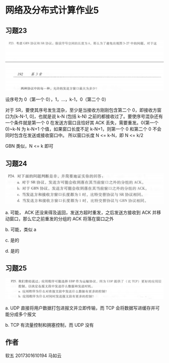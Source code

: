 # 网络及分布式计算作业5


## 习题23


![avatar](./Resource/P23.png)

设序号为 0（第一个 0），1，…，k-1，0（第二个 0）

对于 SR，要使其序号发生混杂，至少是当接收方刚刚包含第二个 0，即接收方窗口为[k-N-1, 0]，也就是说 k-N (包括 k-N) 之前的都接收过了。要使序号混杂还有一个条件就是第一个 0 在发送方窗口且恰好其 ACK 丢失，需要重发。0(第一个0)~k-N 为 k-N+1 个值，如果窗口长度不足 k-N+1，则第一个 0 和第二个 0 不会同时包含在发送或接收窗口中。
所以窗口长度 N <= k-N，即 N <= k/2

GBN 类似，N <= k 即可


## 习题24


![avatar](./Resource/P24.png)

a.
可能， ACK 还没来得及返回，发送方超时重发，之后发送方接收到 ACK 并移动窗口，那么它之前重发的分组的 ACK 将落在窗口之外

b.
可能，类似 a

c.
是的

d.
是的


## 习题25


![avatar](./Resource/P25.png)


a.
UDP 直接将用户数据打包进报文并立即传输，而 TCP 会将数据写进缓存并可能分成多个报文

b.
TCP 有流量控制和拥塞控制，而 UDP 没有


## 作者

软五 2017301610194 马如云
